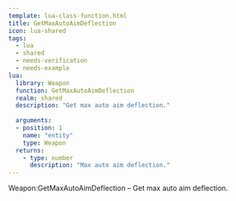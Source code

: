 ```yaml
---
template: lua-class-function.html
title: GetMaxAutoAimDeflection
icon: lua-shared
tags:
  - lua
  - shared
  - needs-verification
  - needs-example
lua:
  library: Weapon
  function: GetMaxAutoAimDeflection
  realm: shared
  description: "Get max auto aim deflection."
  
  arguments:
  - position: 1
    name: "entity"
    type: Weapon
  returns:
    - type: number
      description: "Max auto aim deflection."
---
```


<div class="lua__search__keywords">
Weapon:GetMaxAutoAimDeflection &#x2013; Get max auto aim deflection.
</div>
